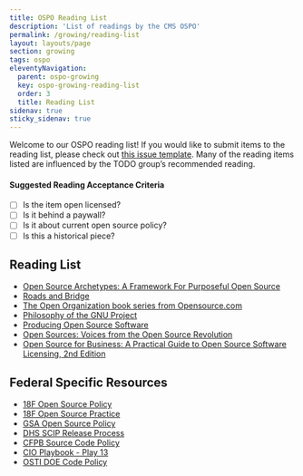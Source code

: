 ```yaml
---
title: OSPO Reading List
description: 'List of readings by the CMS OSPO'
permalink: /growing/reading-list
layout: layouts/page
section: growing
tags: ospo
eleventyNavigation:
  parent: ospo-growing
  key: ospo-growing-reading-list
  order: 3
  title: Reading List
sidenav: true
sticky_sidenav: true
---
```


Welcome to our OSPO reading list! If you would like to submit items to the reading list, please check out [this issue template](https://github.com/DSACMS/ospo-guide/issues/new?assignees=&labels=&projects=&template=feature_request.md&title=). Many of the reading items listed are influenced by the TODO group’s recommended reading.

#### Suggested Reading Acceptance Criteria

- [ ] Is the item open licensed?
- [ ] Is it behind a paywall?
- [ ] Is it about current open source policy?
- [ ] Is this a historical piece?

## Reading List

- [Open Source Archetypes: A Framework For Purposeful Open Source](https://blog.mozilla.org/wp-content/uploads/2018/05/MZOTS_OS_Archetypes_report_ext_scr.pdf)
- [Roads and Bridge](https://www.fordfoundation.org/work/learning/research-reports/roads-and-bridges-the-unseen-labor-behind-our-digital-infrastructure/)
- [The Open Organization book series from Opensource.com](https://opensource.com/open-organization/resources/book-series)
- [Philosophy of the GNU Project](https://www.gnu.org/philosophy/philosophy.html)
- [Producing Open Source Software](http://producingoss.com/en/)
- [Open Sources: Voices from the Open Source Revolution](http://www.oreilly.com/openbook/opensources/book/index.html)
- [Open Source for Business: A Practical Guide to Open Source Software Licensing, 2nd Edition](http://www.pdffull.co/files/book.php?id=1544737645)

## Federal Specific Resources

- [18F Open Source Policy](https://github.com/18F/open-source-policy/blob/master/policy.md)
- [18F Open Source Practice](https://github.com/18F/open-source-policy/blob/master/practice.md)
- [GSA Open Source Policy](https://open.gsa.gov/oss-policy/)
- [DHS SCIP Release Process](https://www.dhs.gov/scip#ReleaseProcess)
- [CFPB Source Code Policy](https://github.com/cfpb/source-code-policy/blob/gh-pages/cfpb-source-code-policy.md)
- [CIO Playbook - Play 13](https://playbook.cio.gov/#play13)
- [OSTI DOE Code Policy](https://www.osti.gov/doecode/policy)
